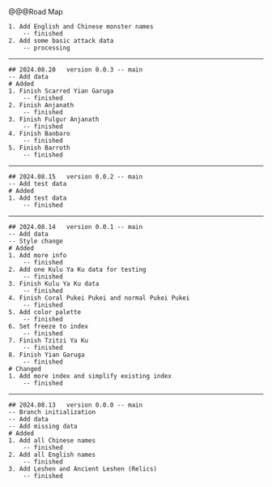 @@@Road Map

	1. Add English and Chinese monster names
		-- finished
	2. Add some basic attack data
		-- processing

---
	## 2024.08.20	version 0.0.3 -- main
	-- Add data
	# Added
	1. Finish Scarred Yian Garuga
		-- finished
	2. Finish Anjanath
		-- finished
	3. Finish Fulgur Anjanath
		-- finished
	4. Finish Banbaro
		-- finished
	5. Finish Barroth
		-- finished
---
	## 2024.08.15	version 0.0.2 -- main
	-- Add test data
	# Added
	1. Add test data
		-- finished
---
	## 2024.08.14	version 0.0.1 -- main
	-- Add data
	-- Style change
	# Added
	1. Add more info
		-- finished
	2. Add one Kulu Ya Ku data for testing
		-- finished
	3. Finish Kulu Ya Ku data
		-- finished
	4. Finish Coral Pukei Pukei and normal Pukei Pukei
		-- finished
	5. Add color palette
		-- finished
	6. Set freeze to index
		-- finished
	7. Finish Tzitzi Ya Ku
		-- finished
	8. Finish Yian Garuga
		-- finished
	# Changed
	1. Add more index and simplify existing index 
		-- finished
---
	## 2024.08.13	version 0.0.0 -- main
	-- Branch initialization
	-- Add data
	-- Add missing data
	# Added
	1. Add all Chinese names
		-- finished
	2. Add all English names
		-- finished
	3. Add Leshen and Ancient Leshen (Relics)
		-- finished